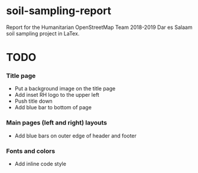 # soil-sampling-report

Report for the Humanitarian OpenStreetMap Team 2018-2019 Dar es Salaam soil sampling project in LaTex.

# TODO

### Title page
- Put a background image on the title page
- Add inset RH logo to the upper left
- Push title down
- Add blue bar to bottom of page

### Main pages (left and right) layouts
- Add blue bars on outer edge of header and footer

### Fonts and colors
- Add inline code style
